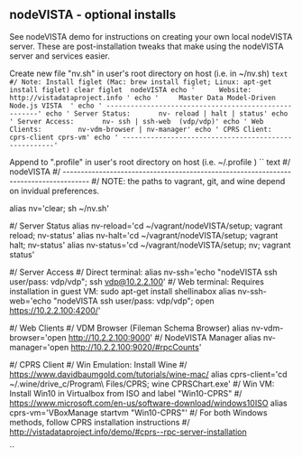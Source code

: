 ## nodeVISTA - optional installs

See nodeVISTA demo for instructions on creating your own local nodeVISTA server.
These are post-installation tweaks that make using the nodeVISTA server and services easier.


Create new file "nv.sh" in user's root directory  on host (i.e. in  ~/nv.sh)
`` text
#/ Note: Install figlet (Mac: brew install figlet; Linux: apt-get install figlet)
clear
figlet  nodeVISTA
echo '      Website: http://vistadataproject.info '
echo '     Master Data Model-Driven Node.js VISTA  '
echo ' -----------------------------------------------------'
echo ' Server Status:       nv- reload | halt | status'
echo ' Server Access:       nv- ssh | ssh-web  (vdp/vdp)'
echo ' Web Clients:         nv-vdm-browser | nv-manager'
echo ' CPRS Client:         cprs-client cprs-vm'
echo ' -----------------------------------------------------'
``


Append to  ".profile" in user's root directory on host (i.e.  ~/.profile )
`` text
#/ nodeVISTA
#/ -------------------------------------------------------------------------------------
#/ NOTE:  the paths to vagrant, git, and wine depend on invidual preferences. 

alias nv='clear; sh ~/nv.sh'

#/ Server Status
alias nv-reload='cd ~/vagrant/nodeVISTA/setup; vagrant reload; nv-status'
alias nv-halt='cd ~/vagrant/nodeVISTA/setup; vagrant halt; nv-status'
alias nv-status='cd ~/vagrant/nodeVISTA/setup; nv; vagrant status'

#/ Server Access
#/ Direct terminal:
alias nv-ssh='echo "nodeVISTA ssh user/pass: vdp/vdp"; ssh vdp@10.2.2.100'
#/ Web terminal: Requires installation in guest VM:  sudo apt-get install shellinabox
alias nv-ssh-web='echo "nodeVISTA ssh user/pass: vdp/vdp"; open https://10.2.2.100:4200/'

#/ Web Clients
#/ VDM Browser (Fileman Schema Browser)
alias nv-vdm-browser='open http://10.2.2.100:9000'
#/ NodeVISTA Manager 
alias nv-manager='open http://10.2.2.100:9020/#rpcCounts'

#/ CPRS Client
#/ Win Emulation: Install Wine
#/ https://www.davidbaumgold.com/tutorials/wine-mac/
alias cprs-client='cd ~/.wine/drive_c/Program\ Files/CPRS; wine CPRSChart.exe'
#/ Win VM: Install Win10 in Virtualbox from ISO and label "Win10-CPRS"
#/ https://www.microsoft.com/en-us/software-download/windows10ISO
alias cprs-vm='VBoxManage startvm "Win10-CPRS"'
#/ For both Windows methods, follow CPRS installation instructions
#/ http://vistadataproject.info/demo/#cprs--rpc-server-installation

``

